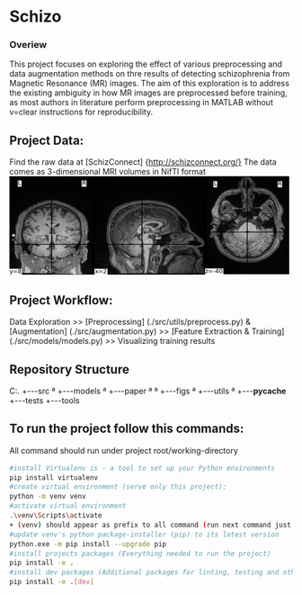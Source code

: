 # Schizo
### Overiew
This project focuses on exploring the effect of various preprocessing and data augmentation methods on thre results of detecting schizophrenia from Magnetic Resonance (MR) images. The aim of this exploration is to address the existing ambiguity in how MR images are preprocessed before training, as most authors in literature perform preprocessing in MATLAB without v=clear instructions for reproducibility.

## Project Data:
Find the raw data at [SchizConnect] {http://schizconnect.org/}
The data comes as 3-dimensional MRI volumes in NifTI format
![Sample volume](tools/sample_volume.png)
## Project Workflow:
Data Exploration >> [Preprocessing] (./src/utils/preprocess.py) & [Augmentation] (./src/augmentation.py) >> [Feature Extraction & Training] (./src/models/models.py) >> Visualizing training results

## Repository Structure
C:.
+---src
ª   +---models
ª   +---paper
ª   ª   +---figs
ª   +---utils
ª       +---__pycache__
+---tests
+---tools

## To run the project follow this commands:
All command should run under project root/working-directory
```bash 
#install Virtualenv is - a tool to set up your Python environments
pip install virtualenv
#create virtual environment (serve only this project):
python -m venv venv
#activate virtual environment
.\venv\Scripts\activate
+ (venv) should appear as prefix to all command (run next command just after activating venv)
#update venv's python package-installer (pip) to its latest version
python.exe -m pip install --upgrade pip
#install projects packages (Everything needed to run the project)
pip install -e .
#install dev packages (Additional packages for linting, testing and other developer tools)
pip install -e .[dev]
``` 